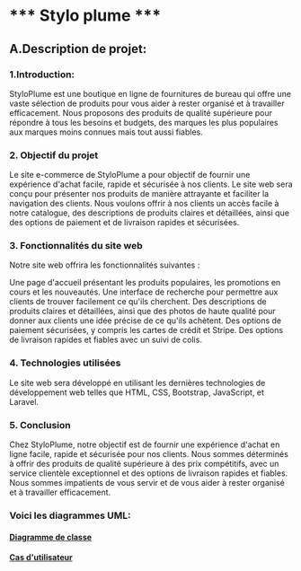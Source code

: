 #                                      *** Stylo plume ***


## A.Description de projet:

### 1.Introduction:
StyloPlume est une boutique en ligne de fournitures de bureau qui offre une vaste sélection de produits pour vous aider à rester organisé et à travailler efficacement. Nous proposons des produits de qualité supérieure pour répondre à tous les besoins et budgets, des marques les plus populaires aux marques moins connues mais tout aussi fiables.

### 2. Objectif du projet
Le site e-commerce de StyloPlume a pour objectif de fournir une expérience d'achat facile, rapide et sécurisée à nos clients. Le site web sera conçu pour présenter nos produits de manière attrayante et faciliter la navigation des clients. Nous voulons offrir à nos clients un accès facile à notre catalogue, des descriptions de produits claires et détaillées, ainsi que des options de paiement et de livraison rapides et sécurisées.

### 3. Fonctionnalités du site web
Notre site web offrira les fonctionnalités suivantes :

Une page d'accueil présentant les produits populaires, les promotions en cours et les nouveautés. Une interface de recherche pour permettre aux clients de trouver facilement ce qu'ils cherchent. Des descriptions de produits claires et détaillées, ainsi que des photos de haute qualité pour donner aux clients une idée précise de ce qu'ils achètent. Des options de paiement sécurisées, y compris les cartes de crédit et Stripe. Des options de livraison rapides et fiables avec un suivi de colis.

### 4. Technologies utilisées
Le site web sera développé en utilisant les dernières technologies de développement web telles que HTML, CSS, Bootstrap, JavaScript, et Laravel.

### 5. Conclusion
Chez StyloPlume, notre objectif est de fournir une expérience d'achat en ligne facile, rapide et sécurisée pour nos clients. Nous sommes déterminés à offrir des produits de qualité supérieure à des prix compétitifs, avec un service clientèle exceptionnel et des options de livraison rapides et fiables. Nous sommes impatients de vous servir et de vous aider à rester organisé et à travailler efficacement.



### Voici les diagrammes UML:

#### [Diagramme de classe](https://lucid.app/lucidchart/invitations/accept/inv_b37cd758-5f54-41cb-af88-457826b54c91)
 

#### [Cas d'utilisateur](https://lucid.app/lucidspark/7eb3015e-6da2-4b84-8b2d-f7189c3e526b/edit?invitationId=inv_d702af40-d505-4b0a-8cd7-dff655470897&page=0_0#)

 
